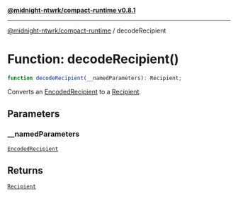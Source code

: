 [**@midnight-ntwrk/compact-runtime v0.8.1**](../README.md)

***

[@midnight-ntwrk/compact-runtime](../globals.md) / decodeRecipient

# Function: decodeRecipient()

```ts
function decodeRecipient(__namedParameters): Recipient;
```

Converts an [EncodedRecipient](../interfaces/EncodedRecipient.md) to a [Recipient](../interfaces/Recipient.md).

## Parameters

### \_\_namedParameters

[`EncodedRecipient`](../interfaces/EncodedRecipient.md)

## Returns

[`Recipient`](../interfaces/Recipient.md)
